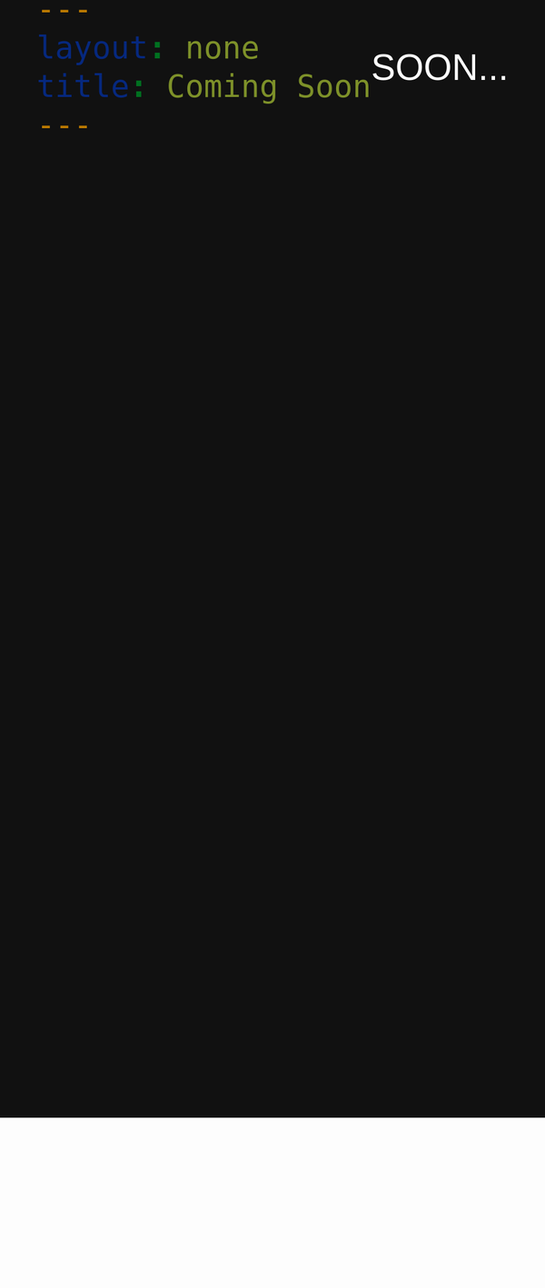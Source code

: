 ```yaml
---
layout: none
title: Coming Soon
---
```


<style>
body {
  background-color: #111;
  color: white;
  display: flex;
  justify-content: center;
  align-items: center;
  height: 90vh;
  font-size: 4rem;
  font-family: sans-serif;
}
</style>

SOON...
